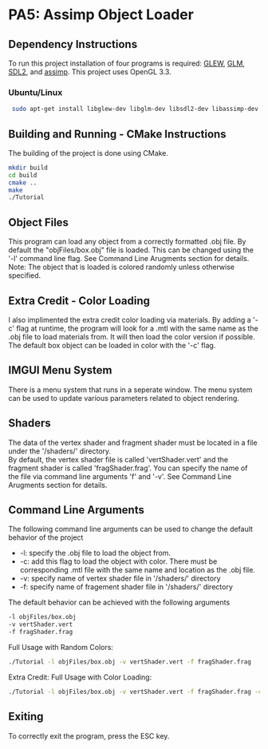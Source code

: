 # PA5: Assimp Object Loader

## Dependency Instructions
To run this project installation of four programs is required: [GLEW](http://glew.sourceforge.net/), [GLM](http://glm.g-truc.net/0.9.7/index.html), [SDL2](https://wiki.libsdl.org/Tutorials), and [assimp](https://github.com/assimp/assimp/wiki).
This project uses OpenGL 3.3.

### Ubuntu/Linux
```bash 
 sudo apt-get install libglew-dev libglm-dev libsdl2-dev libassimp-dev

```

## Building and Running - CMake Instructions
The building of the project is done using CMake. 
```bash
mkdir build
cd build
cmake ..
make
./Tutorial
```

## Object Files
This program can load any object from a correctly formatted .obj file. By default the "objFiles/box.obj" file is loaded. This can be changed using the '-l' command line flag. See Command Line Arugments section for details. <br>
Note: The object that is loaded is colored randomly unless otherwise specified.

## Extra Credit - Color Loading
I also implimented the extra credit color loading via materials. By adding a '-c' flag at runtime, the program will look for a .mtl with the same name as the .obj file to load materials from. It will then load the color version if possible. <br>
The default box object can be loaded in color with the '-c' flag.

## IMGUI Menu System
There is a menu system that runs in a seperate window. The menu system can be used to update various parameters related to object rendering.

## Shaders
The data of the vertex shader and fragment shader must be located in a file under the '/shaders/' directory. <br>
By default, the vertex shader file is called 'vertShader.vert' and the fragment shader is called 'fragShader.frag'. You can specify the name of the file via command line arguments 'f' and '-v'. See Command Line Arugments section for details.

## Command Line Arguments
The following command line arguments can be used to change the default behavior of the project
  * -l: specify the .obj file to load the object from.
  * -c: add this flag to load the object with color. There must be corresponding .mtl file with the same name and location as the .obj file.
  * -v: specify name of vertex shader file in '/shaders/' directory <br>
  * -f: specify name of fragement shader file in '/shaders/' directory <br>

The default behavior can be achieved with the following arguments
```bash
-l objFiles/box.obj
-v vertShader.vert
-f fragShader.frag
```

Full Usage with Random Colors:
```bash
./Tutorial -l objFiles/box.obj -v vertShader.vert -f fragShader.frag
```

Extra Credit: Full Usage with Color Loading:
```bash
./Tutorial -l objFiles/box.obj -v vertShader.vert -f fragShader.frag -c
```

## Exiting
To correctly exit the program, press the ESC key.
